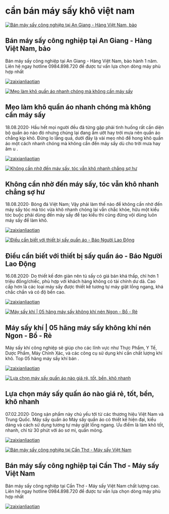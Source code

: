# cần bán máy sấy khô việt nam
<a href="https://mnn.zoosnet.net/LR/Chatpre.aspx?id=MNN94995150&p=https://topgrinding.com/" target="_blank">![Bán máy sấy công nghiệp tại An Giang - Hàng Việt Nam, bảo ](https://github.com/technlg/images/blob/main/5.jpg)</a>
## Bán máy sấy công nghiệp tại An Giang - Hàng Việt Nam, bảo 
Bán máy sấy công nghiệp tại An Giang - Hàng Việt Nam, bảo hành 1 năm. Liên hệ ngay hotline 0984.898.720 để được tư vấn lựa chọn dòng máy phù hợp nhất
<a href="https://mnn.zoosnet.net/LR/Chatpre.aspx?id=MNN94995150&p=https://topgrinding.com/" target="_blank"><img src="https://github.com/technlg/images/raw/main/chat11.jpg" alt="zaixianliaotian"/></a><a href="//whatsapp.shibangsoft.com/WhatsApp.php" ><img src="https://github.com/technlg/images/raw/main/chat11.png" alt=""></a>
<a href="https://mnn.zoosnet.net/LR/Chatpre.aspx?id=MNN94995150&p=https://topgrinding.com/" target="_blank">![Mẹo làm khô quần áo nhanh chóng mà không cần máy sấy ](https://github.com/technlg/images/blob/main/49.jpg)</a>
## Mẹo làm khô quần áo nhanh chóng mà không cần máy sấy 
18.08.2020· Hầu hết mọi người đều đã từng gặp phải tình huống rất cần diện bộ quần áo nào đó nhưng chúng lại đang ẩm ướt hay trời mưa nên quần áo chẳng kịp khô. Đừng lo lắng quá, dưới đây là vài mẹo nhỏ để hong khô quần áo một cách nhanh chóng mà không cần đến máy sấy dù cho trời mưa hay âm u .
<a href="https://mnn.zoosnet.net/LR/Chatpre.aspx?id=MNN94995150&p=https://topgrinding.com/" target="_blank"><img src="https://github.com/technlg/images/raw/main/chat11.jpg" alt="zaixianliaotian"/></a><a href="//whatsapp.shibangsoft.com/WhatsApp.php" ><img src="https://github.com/technlg/images/raw/main/chat11.png" alt=""></a>
<a href="https://mnn.zoosnet.net/LR/Chatpre.aspx?id=MNN94995150&p=https://topgrinding.com/" target="_blank">![Không cần nhờ đến máy sấy, tóc vẫn khô nhanh chẳng sợ hư ](https://github.com/technlg/images/blob/main/36.jpg)</a>
## Không cần nhờ đến máy sấy, tóc vẫn khô nhanh chẳng sợ hư 
18.08.2020· Bóng đá Việt Nam;  Vậy phải làm thế nào để không cần nhờ đến máy sấy tóc mà tóc vừa khô nhanh chóng lại vẫn chắc khỏe,  hữu một kiểu tóc buộc phải dùng đến máy sấy để tạo kiểu thì cũng đừng vội dùng luôn máy sấy để làm khô.
<a href="https://mnn.zoosnet.net/LR/Chatpre.aspx?id=MNN94995150&p=https://topgrinding.com/" target="_blank"><img src="https://github.com/technlg/images/raw/main/chat11.jpg" alt="zaixianliaotian"/></a><a href="//whatsapp.shibangsoft.com/WhatsApp.php" ><img src="https://github.com/technlg/images/raw/main/chat11.png" alt=""></a>
<a href="https://mnn.zoosnet.net/LR/Chatpre.aspx?id=MNN94995150&p=https://topgrinding.com/" target="_blank">![Điều cần biết với thiết bị sấy quần áo - Báo Người Lao Động](https://github.com/technlg/images/blob/main/17.jpg)</a>
## Điều cần biết với thiết bị sấy quần áo - Báo Người Lao Động
16.08.2020· Do thiết kế đơn giản nên tủ sấy có giá bán khá thấp, chỉ hơn 1 triệu đồng/chiếc, phù hợp với khách hàng không có tài chính dư dả. Cao cấp hơn là các loại máy sấy được thiết kế tương tự máy giặt lồng ngang, khá chắc chắn và có độ bền cao.
<a href="https://mnn.zoosnet.net/LR/Chatpre.aspx?id=MNN94995150&p=https://topgrinding.com/" target="_blank"><img src="https://github.com/technlg/images/raw/main/chat11.jpg" alt="zaixianliaotian"/></a><a href="//whatsapp.shibangsoft.com/WhatsApp.php" ><img src="https://github.com/technlg/images/raw/main/chat11.png" alt=""></a>
<a href="https://mnn.zoosnet.net/LR/Chatpre.aspx?id=MNN94995150&p=https://topgrinding.com/" target="_blank">![Máy sấy khí | 05 hãng máy sấy không khí nén Ngon - Bổ - Rẻ ](https://github.com/technlg/images/blob/main/28.jpg)</a>
## Máy sấy khí | 05 hãng máy sấy không khí nén Ngon - Bổ - Rẻ 
Máy sấy khí công nghiệp sẽ giúp cho các lĩnh vực như Thực Phẩm, Y Tế, Dược Phẩm, Máy Chính Xác, và các công cụ sử dụng khí cần chất lượng khí khô. Top 05 hãng máy sấy khí bán .
<a href="https://mnn.zoosnet.net/LR/Chatpre.aspx?id=MNN94995150&p=https://topgrinding.com/" target="_blank"><img src="https://github.com/technlg/images/raw/main/chat11.jpg" alt="zaixianliaotian"/></a><a href="//whatsapp.shibangsoft.com/WhatsApp.php" ><img src="https://github.com/technlg/images/raw/main/chat11.png" alt=""></a>
<a href="https://mnn.zoosnet.net/LR/Chatpre.aspx?id=MNN94995150&p=https://topgrinding.com/" target="_blank">![Lựa chọn máy sấy quấn áo nào giá rẻ, tốt, bền, khô nhanh](https://github.com/technlg/images/blob/main/8.jpg)</a>
## Lựa chọn máy sấy quấn áo nào giá rẻ, tốt, bền, khô nhanh
07.02.2020· Dòng sản phẩm này chủ yếu tới từ các thương hiệu Việt Nam và Trung Quốc. Máy sấy quần áo Máy sấy quần áo có thiết kế hiện đại, kiểu dáng và cách sử dụng tương tự máy giặt lồng ngang. Ưu điểm là làm khô tốt, nhanh, chỉ từ 30 phút với áo sơ mi, quần mỏng.
<a href="https://mnn.zoosnet.net/LR/Chatpre.aspx?id=MNN94995150&p=https://topgrinding.com/" target="_blank"><img src="https://github.com/technlg/images/raw/main/chat11.jpg" alt="zaixianliaotian"/></a><a href="//whatsapp.shibangsoft.com/WhatsApp.php" ><img src="https://github.com/technlg/images/raw/main/chat11.png" alt=""></a>
<a href="https://mnn.zoosnet.net/LR/Chatpre.aspx?id=MNN94995150&p=https://topgrinding.com/" target="_blank">![Bán máy sấy công nghiệp tại Cần Thơ - Máy sấy Việt Nam ](https://github.com/technlg/images/blob/main/61.jpg)</a>
## Bán máy sấy công nghiệp tại Cần Thơ - Máy sấy Việt Nam 
Bán máy sấy công nghiệp tại Cần Thơ - Máy sấy Việt Nam chất lượng cao. Liên hệ ngay hotline 0984.898.720 để được tư vấn lựa chọn dòng máy phù hợp nhất
<a href="https://mnn.zoosnet.net/LR/Chatpre.aspx?id=MNN94995150&p=https://topgrinding.com/" target="_blank"><img src="https://github.com/technlg/images/raw/main/chat11.jpg" alt="zaixianliaotian"/></a><a href="//whatsapp.shibangsoft.com/WhatsApp.php" ><img src="https://github.com/technlg/images/raw/main/chat11.png" alt=""></a>

